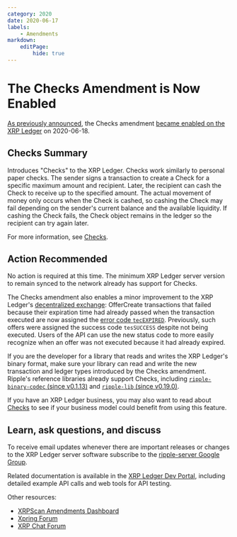 ```yaml
---
category: 2020
date: 2020-06-17
labels:
    - Amendments
markdown:
    editPage:
        hide: true
---
```

# The Checks Amendment is Now Enabled

[As previously announced](https://xrpl.org/blog/2020/checks-expected.html), the Checks amendment [became enabled on the XRP Ledger](https://xrpcharts.ripple.com/#/transactions/D88F2DCDFB10023F9F6CBA8DF34C18E321D655CAC8FDB962387A5DB1540242A6) on 2020-06-18.

<!-- BREAK -->

## Checks Summary

Introduces "Checks" to the XRP Ledger. Checks work similarly to personal paper checks. The sender signs a transaction to create a Check for a specific maximum amount and recipient. Later, the recipient can cash the Check to receive up to the specified amount. The actual movement of money only occurs when the Check is cashed, so cashing the Check may fail depending on the sender's current balance and the available liquidity. If cashing the Check fails, the Check object remains in the ledger so the recipient can try again later.

For more information, see [Checks](https://xrpl.org/checks.html).

## Action Recommended

No action is required at this time. The minimum XRP Ledger server version to remain synced to the network already has support for Checks.

The Checks amendment also enables a minor improvement to the XRP Ledger's [decentralized exchange](https://xrpl.org/decentralized-exchange.html): OfferCreate transactions that failed because their expiration time had already passed when the transaction executed are now assigned the [error code `tecEXPIRED`](https://xrpl.org/tec-codes.html). Previously, such offers were assigned the success code `tesSUCCESS` despite not being executed. Users of the API can use the new status code to more easily recognize when an offer was not executed because it had already expired.

If you are the developer for a library that reads and writes the XRP Ledger's binary format, make sure your library can read and write the new transaction and ledger types introduced by the Checks amendment. Ripple's reference libraries already support Checks, including [`ripple-binary-codec` (since v0.1.13)](https://github.com/ripple/ripple-binary-codec/) and [`ripple-lib` (since v0.19.0)](https://github.com/ripple/ripple-lib/).

If you have an XRP Ledger business, you may also want to read about [Checks](https://xrpl.org/checks.html) to see if your business model could benefit from using this feature.

## Learn, ask questions, and discuss

To receive email updates whenever there are important releases or changes to the XRP Ledger server software subscribe to the [ripple-server Google Group](https://groups.google.com/forum/#!forum/ripple-server).

Related documentation is available in the [XRP Ledger Dev Portal](https://xrpl.org/), including detailed example API calls and web tools for API testing.

Other resources:

* [XRPScan Amendments Dashboard](https://xrpscan.com/amendments)
* [Xpring Forum](https://forum.xpring.io/)
* [XRP Chat Forum](http://www.xrpchat.com/)
